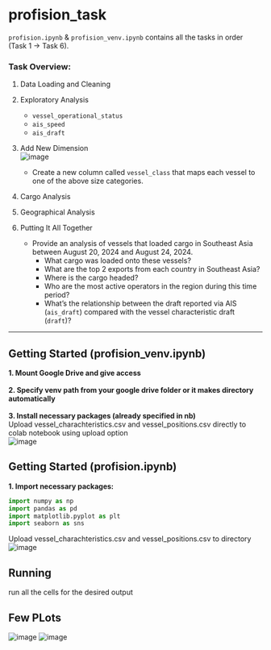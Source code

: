 # profision_task

`profision.ipynb` & `profision_venv.ipynb` contains all the tasks in order (Task 1 -> Task 6).

### Task Overview:

1.  Data Loading and Cleaning

2.  Exploratory Analysis <br/>
    *   `vessel_operational_status`
    *   `ais_speed`
    *   `ais_draft`

3.  Add New Dimension<br/>
    ![image](https://github.com/user-attachments/assets/b06f453e-7451-4da5-898f-39f52ee07eb2)<br/>
    *   Create a new column called `vessel_class` that maps each vessel to one of the above size categories.

4.  Cargo Analysis

5.  Geographical Analysis 

6.  Putting It All Together 
    *   Provide an analysis of vessels that loaded cargo in Southeast Asia between August 20, 2024 and August 24, 2024.
        *   What cargo was loaded onto these vessels?
        *   What are the top 2 exports from each country in Southeast Asia?
        *   Where is the cargo headed?
        *   Who are the most active operators in the region during this time period?
        *   What’s the relationship between the draft reported via AIS (`ais_draft`) compared with the vessel characteristic draft (`draft`)?

---

## Getting Started (profision_venv.ipynb)

**1. Mount Google Drive and give access**<br/> </br>
**2. Specify venv path from your google drive folder or it makes directory automatically**<br/> </br>
**3. Install necessary packages (already specified in nb)** <br/>
Upload vessel_charachteristics.csv and vessel_positions.csv directly to colab notebook using upload option<br/>
![image](https://github.com/user-attachments/assets/94d956bc-67d8-496a-baba-25ceaf34c6b5)

## Getting Started (profision.ipynb)

**1. Import necessary packages:**

```python
import numpy as np
import pandas as pd
import matplotlib.pyplot as plt
import seaborn as sns
```

Upload vessel_charachteristics.csv and vessel_positions.csv to directory<br/>
![image](https://github.com/user-attachments/assets/94d956bc-67d8-496a-baba-25ceaf34c6b5)

## Running


run all the cells for the desired output 

## Few PLots
![image](https://github.com/user-attachments/assets/ea06f285-e944-44f2-a194-9c04707b9192)
![image](https://github.com/user-attachments/assets/18e88ecb-89d3-4561-b02d-c8733e91afc0)



